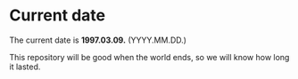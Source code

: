 # Current date

The current date is **1997.03.09.** (YYYY.MM.DD.)

This repository will be good when the world ends, so we will know how long it lasted.